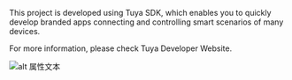This project is developed using Tuya SDK, which enables you to quickly develop branded apps connecting and controlling smart scenarios of many devices.



For more information, please check Tuya Developer Website.

![alt 属性文本](https://imghosting.oss-cn-hangzhou.aliyuncs.com/sch/sch/QQ%E5%9B%BE%E7%89%8720210422193929.png-thumbnail)

